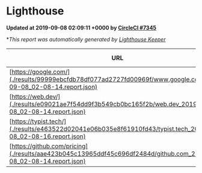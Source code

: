 
# Lighthouse

**Updated at 2019-09-08 02:09:11 +0000 by [CircleCI #7345](https://circleci.com/gh/ItinerisLtd/lighthouse-keeper-example/7345)**

**This report was automatically generated by [Lighthouse Keeper](https://github.com/itinerisltd/lighthouse-keeper)*

| URL | Performance | Accessibility | Best Practices | SEO | PWA | Updated At |
| --- | --- | --- | --- | --- | --- | --- |
| [https://google.com/](./results/99999ebcfdb78df077ad2727fd00969f/www.google.com_2019-09-08_02-08-14.report.json) | 0.94 | 0.86 | 0.93 | 0.83 | 0.56 | 2019-09-08T02:08:14.006Z |
| [https://web.dev/](./results/e09021ae7f54dd9f3b549cb0bc165f2b/web.dev_2019-09-08_02-08-14.report.json) | 0.91 | 0.9 | 1 | 0.96 | 1 | 2019-09-08T02:08:14.163Z |
| [https://typist.tech/](./results/e463522d02041e06b035e8f61910fd43/typist.tech_2019-09-08_02-08-16.report.json) |  |  |  |  |  | 2019-09-08T02:08:16.627Z |
| [https://github.com/pricing](./results/aae423b045c13965ddf45c696df2484d/github.com_2019-09-08_02-08-14.report.json) | 0.9 | 0.93 | 0.93 | 0.92 | 0.56 | 2019-09-08T02:08:14.038Z |
